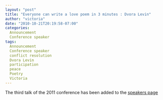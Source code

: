 ```yaml
---
layout: "post"
title: "Everyone can write a love poem in 3 minutes : Dvora Levin"
author: "victoria"
date: "2010-10-21T20:19:58-07:00"
categories:
  Announcement
  Conference speaker
tags: 
  Announcement
  Conference speaker
  conflict resolution
  Dvora Levin
  participation
  peace
  Poetry
  Victoria
---
```


The third talk of the 2011 conference has been added to the [ speakers page
](https://web.archive.org/web/20211025065147/https://www.ideawave.ca/2011-conference/#speakers)


[//]: # (Retrieved from https://web.archive.org/web/20211025072334/https://www.ideawave.ca/everyone-can-write-a-love-poem-in-3-minutes-dvora-levin/)
